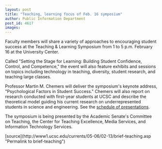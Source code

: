 ```yaml
---
layout: post
title: "Teaching, learning focus of Feb. 16 symposium"
author: Public Information Department
post_id: 4617
images:
---
```


<a name="content" id="content"></a>
<p>
  Faculty members will share a variety of approaches to encouraging student success at the Teaching &amp; Learning Symposium from 1 to 5 p.m. February 16 at the University Center.
</p>
<p>
  Called "Setting the Stage for Learning: Building Student Confidence, Control, and Competence," the event will also feature exhibits and sessions on topics including technology in teaching, diversity, student research, and teaching large classes.
</p>
<p>
  Professor Martin M. Chemers will deliver the symposium's keynote address, "Psychological Factors in Student Success." Chemers will also report on research conducted with first-year students at UCSC and describe the theoretical model guiding his current research on underrepresented students in science and engineering. See the <a href="http://ic.ucsc.edu/CTE/tsprogram.html">schedule of presentations</a>.
</p>
<p>
  The symposium is being presented by the Academic Senate's Committee on Teaching, the Center for Teaching Excellence, Media Services, and Information Technology Services.
</p>
[source](http://www1.ucsc.edu/currents/05-06/02-13/brief-teaching.asp "Permalink to brief-teaching")
